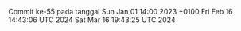 Commit ke-55 pada tanggal Sun Jan 01 14:00 2023 +0100
Fri Feb 16 14:43:06 UTC 2024
Sat Mar 16 19:43:25 UTC 2024
